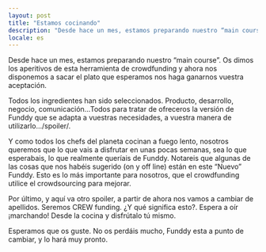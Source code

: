 ```yaml
---
layout: post
title: "Estamos cocinando"
description: "Desde hace un mes, estamos preparando nuestro “main course”. Os dimos los aperitivos de esta herramienta de crowdfunding y ahora nos disponemos a sacar el plato que esperamos nos haga ganarnos vuestra aceptación."
locale: es
---
```


Desde hace un mes, estamos preparando nuestro “main course”. Os dimos los aperitivos de esta herramienta de crowdfunding y ahora nos disponemos a sacar el plato que esperamos nos haga ganarnos vuestra aceptación.

Todos los ingredientes han sido seleccionados. Producto, desarrollo, negocio, comunicación…Todos para tratar de ofreceros la versión de Funddy que se adapta a vuestras necesidades, a vuestra manera de utilizarlo…/spoiler/.

Y como todos los chefs del planeta cocinan a fuego lento, nosotros queremos que lo que vais a disfrutar en unas pocas semanas, sea lo que esperabais, lo que realmente queríais de Funddy. Notareis que algunas de las cosas que nos habéis sugerido (on y off line) están en este “Nuevo” Funddy. Esto es lo más importante para nosotros, que el crowdfunding utilice el crowdsourcing para mejorar.

Por último, y aquí va otro spoiler, a partir de ahora nos vamos a cambiar de apellidos. Seremos CREW funding. ¿Y qué significa esto?. Espera a oír ¡marchando! Desde la cocina y disfrútalo tú mismo.

Esperamos que os guste. No os perdáis mucho, Funddy esta a punto de cambiar, y lo hará muy pronto.
